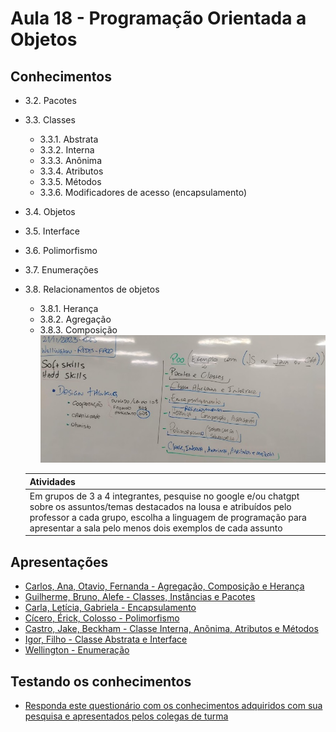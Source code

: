 # Aula 18 - Programação Orientada a Objetos

## Conhecimentos
- 3.2. Pacotes
- 3.3. Classes
  - 3.3.1. Abstrata
  - 3.3.2. Interna
  - 3.3.3. Anônima
  - 3.3.4. Atributos
  - 3.3.5. Métodos
  - 3.3.6. Modificadores de acesso (encapsulamento)
- 3.4. Objetos
- 3.5. Interface
- 3.6. Polimorfismo
- 3.7. Enumerações
- 3.8. Relacionamentos de objetos
  - 3.8.1. Herança
  - 3.8.2. Agregação
  - 3.8.3. Composição<br>![lousa](./lousa.jpg)

  |Atividades|
  |-|
  |Em grupos de 3 a 4 integrantes, pesquise no google e/ou chatgpt sobre os assuntos/temas destacados na lousa e atribuídos pelo professor a cada grupo, escolha a linguagem de programação para apresentar a sala pelo menos dois exemplos de cada assunto| 

## Apresentações
- [Carlos, Ana, Otavio, Fernanda - Agregação, Composição e Herança](./relacoes)
- [Guilherme, Bruno, Alefe - Classes, Instâncias e Pacotes](https://github.com/Bruno-Otavio/senai/blob/main/presentation/presentation.pptx)
- [Carla, Letícia, Gabriela - Encapsulamento](./encapsulamento/apresentacao.pptx)
- [Cícero, Érick, Colosso - Polimorfismo](./polimorfismo/Apresentacao.pptx)
- [Castro, Jake, Beckham - Classe Interna, Anõnima, Atributos e Métodos](./classe_interna_oculta/apresentacao.pptx)
- [Igor, Filho - Classe Abstrata e Interface](./classe_abstrata_interface/apresentacao.pptx)
- [Wellington - Enumeração](./enumeracao/)

## Testando os conhecimentos
- [Responda este questionário com os conhecimentos adquiridos com sua pesquisa e apresentados pelos colegas de turma](https://forms.gle/g8zTKTqc8ipWVVBZ8)